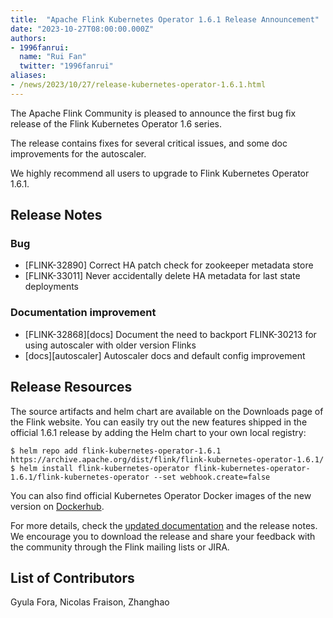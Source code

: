 ```yaml
---
title:  "Apache Flink Kubernetes Operator 1.6.1 Release Announcement"
date: "2023-10-27T08:00:00.000Z"
authors:
- 1996fanrui:
  name: "Rui Fan"
  twitter: "1996fanrui"
aliases:
- /news/2023/10/27/release-kubernetes-operator-1.6.1.html
---
```

The Apache Flink Community is pleased to announce the first bug fix release of the Flink Kubernetes Operator 1.6 series.

The release contains fixes for several critical issues, and some doc improvements for the autoscaler.

We highly recommend all users to upgrade to Flink Kubernetes Operator 1.6.1.

## Release Notes

### Bug
 * [FLINK-32890] Correct HA patch check for zookeeper metadata store
 * [FLINK-33011] Never accidentally delete HA metadata for last state deployments

### Documentation improvement
 * [FLINK-32868][docs] Document the need to backport FLINK-30213 for using autoscaler with older version Flinks
 * [docs][autoscaler] Autoscaler docs and default config improvement

## Release Resources
The source artifacts and helm chart are available on the Downloads page of the Flink website. You can easily try out the new features shipped in the official 1.6.1 release by adding the Helm chart to your own local registry:

```
$ helm repo add flink-kubernetes-operator-1.6.1 https://archive.apache.org/dist/flink/flink-kubernetes-operator-1.6.1/
$ helm install flink-kubernetes-operator flink-kubernetes-operator-1.6.1/flink-kubernetes-operator --set webhook.create=false
```

You can also find official Kubernetes Operator Docker images of the new version on [Dockerhub](https://hub.docker.com/r/apache/flink-kubernetes-operator).

For more details, check the [updated documentation](https://nightlies.apache.org/flink/flink-kubernetes-operator-docs-release-1.6/) and the release notes. We encourage you to download the release and share your feedback with the community through the Flink mailing lists or JIRA.

## List of Contributors
Gyula Fora, Nicolas Fraison, Zhanghao
